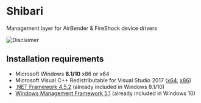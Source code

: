 # Shibari
Management layer for AirBender & FireShock device drivers

![Disclaimer](http://nefarius.at/public/Alpha-Disclaimer.png)

## Installation requirements
 * Microsoft Windows **8.1/10** x86 or x64
 * Microsoft Visual C++ Redistributable for Visual Studio 2017 ([x64](https://go.microsoft.com/fwlink/?LinkId=746572), [x86](https://go.microsoft.com/fwlink/?LinkId=746571))
 * [.NET Framework 4.5.2](https://www.microsoft.com/en-ca/download/details.aspx?id=42642) (already included in Windows 8.1/10)
 * [Windows Management Framework 5.1](https://docs.microsoft.com/en-us/powershell/wmf/5.1/install-configure) (already included in Windows 10)
